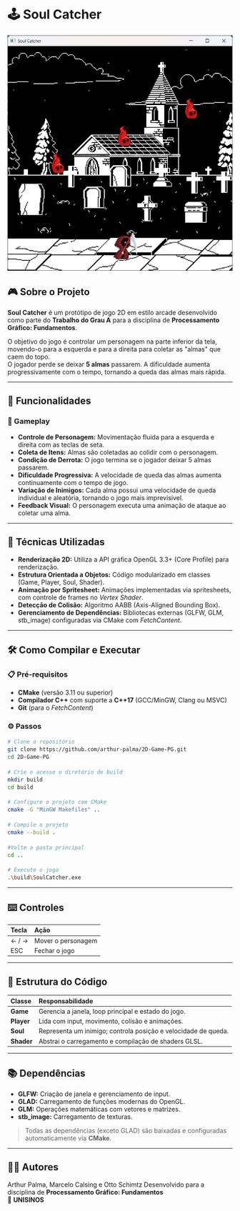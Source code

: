 # 🕹️ Soul Catcher

![Screenshot do Jogo](gameplay.png)

## 🎮 Sobre o Projeto

**Soul Catcher** é um protótipo de jogo 2D em estilo arcade desenvolvido como parte do **Trabalho do Grau A** para a disciplina de **Processamento Gráfico: Fundamentos**.

O objetivo do jogo é controlar um personagem na parte inferior da tela, movendo-o para a esquerda e para a direita para coletar as "almas" que caem do topo.  
O jogador perde se deixar **5 almas** passarem. A dificuldade aumenta progressivamente com o tempo, tornando a queda das almas mais rápida.

---

## 🚀 Funcionalidades

### 🎯 Gameplay
- **Controle de Personagem:** Movimentação fluida para a esquerda e direita com as teclas de seta.  
- **Coleta de Itens:** Almas são coletadas ao colidir com o personagem.    
- **Condição de Derrota:** O jogo termina se o jogador deixar 5 almas passarem.  
- **Dificuldade Progressiva:** A velocidade de queda das almas aumenta continuamente com o tempo de jogo.  
- **Variação de Inimigos:** Cada alma possui uma velocidade de queda individual e aleatória, tornando o jogo mais imprevisível.  
- **Feedback Visual:** O personagem executa uma animação de ataque ao coletar uma alma.  

---

## 🧠 Técnicas Utilizadas

- **Renderização 2D:** Utiliza a API gráfica OpenGL 3.3+ (Core Profile) para renderização.  
- **Estrutura Orientada a Objetos:** Código modularizado em classes (Game, Player, Soul, Shader).  
- **Animação por Spritesheet:** Animações implementadas via spritesheets, com controle de frames no *Vertex Shader*.  
- **Detecção de Colisão:** Algoritmo AABB (Axis-Aligned Bounding Box).  
- **Gerenciamento de Dependências:** Bibliotecas externas (GLFW, GLM, stb_image) configuradas via CMake com *FetchContent*.  

---

## 🛠️ Como Compilar e Executar

### 📋 Pré-requisitos
- **CMake** (versão 3.11 ou superior)  
- **Compilador C++** com suporte a **C++17** (GCC/MinGW, Clang ou MSVC)  
- **Git** (para o *FetchContent*)  

### ⚙️ Passos

```bash
# Clone o repositório
git clone https://github.com/arthur-palma/2D-Game-PG.git
cd 2D-Game-PG

# Crie e acesse o diretório de build
mkdir build
cd build

# Configure o projeto com CMake
cmake -G "MinGW Makefiles" ..

# Compile o projeto
cmake --build .

#Volte a pasta principal
cd ..

# Execute o jogo
.\build\SoulCatcher.exe
```

---

## ⌨️ Controles

| Tecla | Ação |
|:------|:------|
| ← / → | Mover o personagem |
| ESC | Fechar o jogo |

---

## 📂 Estrutura do Código

| Classe | Responsabilidade |
|:--------|:------------------|
| **Game** | Gerencia a janela, loop principal e estado do jogo. |
| **Player** | Lida com input, movimento, colisão e animações. |
| **Soul** | Representa um inimigo; controla posição e velocidade de queda. |
| **Shader** | Abstrai o carregamento e compilação de shaders GLSL. |

---

## 📚 Dependências

- **GLFW:** Criação de janela e gerenciamento de input.  
- **GLAD:** Carregamento de funções modernas do OpenGL.  
- **GLM:** Operações matemáticas com vetores e matrizes.  
- **stb_image:** Carregamento de texturas.  

> Todas as dependências (exceto GLAD) são baixadas e configuradas automaticamente via **CMake**.

---

## 🧑‍💻 Autores

Arthur Palma, Marcelo Calsing e Otto Schimtz
Desenvolvido para a disciplina de **Processamento Gráfico: Fundamentos**  
📍 **UNISINOS**

